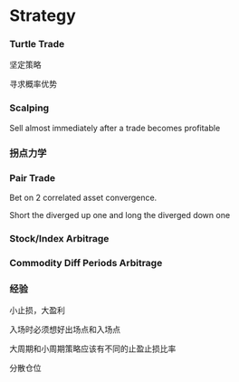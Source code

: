 # Strategy

### Turtle Trade

坚定策略

寻求概率优势

### Scalping

Sell almost immediately after a trade becomes profitable

### 拐点力学

### Pair Trade

Bet on 2 correlated asset convergence.

Short the diverged up one and long the diverged down one

### Stock/Index Arbitrage

### Commodity Diff Periods Arbitrage



### 经验

小止损，大盈利

入场时必须想好出场点和入场点

大周期和小周期策略应该有不同的止盈止损比率

分散仓位

## 


